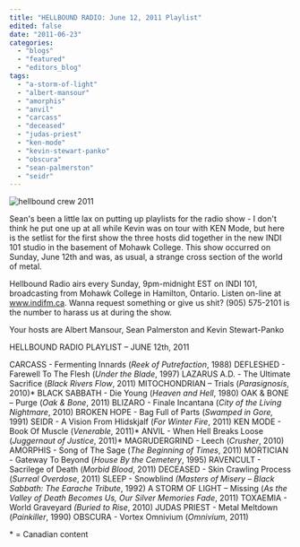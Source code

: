 ```yaml
---
title: "HELLBOUND RADIO: June 12, 2011 Playlist"
edited: false
date: "2011-06-23"
categories:
  - "blogs"
  - "featured"
  - "editors_blog"
tags:
  - "a-storm-of-light"
  - "albert-mansour"
  - "amorphis"
  - "anvil"
  - "carcass"
  - "deceased"
  - "judas-priest"
  - "ken-mode"
  - "kevin-stewart-panko"
  - "obscura"
  - "sean-palmerston"
  - "seidr"
---
```


![](http://www.hellbound.ca/wp-content/uploads/2011/04/hellbound-crew-2011.jpg "hellbound crew 2011")

Sean's been a little lax on putting up playlists for the radio show - I don't think he put one up at all while Kevin was on tour with KEN Mode, but here is the setlist for the first show the three hosts did together in the new INDI 101 studio in the basement of Mohawk College. This show occurred on Sunday, June 12th and was, as usual, a strange cross section of the world of metal.

Hellbound Radio airs every Sunday, 9pm-midnight EST on INDI 101, broadcasting from Mohawk College in Hamilton, Ontario. Listen on-line at www.indifm.ca. Wanna request something or give us shit? (905) 575-2101 is the number to harass us at during the show.

Your hosts are Albert Mansour, Sean Palmerston and Kevin Stewart-Panko

HELLBOUND RADIO PLAYLIST – JUNE 12th, 2011

CARCASS - Fermenting Innards (_Reek of Putrefaction_, 1988) DEFLESHED - Farewell To The Flesh (_Under the Blade_, 1997) LAZARUS A.D. - The Ultimate Sacrifice (_Black Rivers Flow_, 2011) MITOCHONDRIAN – Trials (_Parasignosis_, 2010)\* BLACK SABBATH - Die Young (_Heaven and Hell_, 1980) OAK & BONE – Purge (_Oak & Bone_, 2011) BLIZARO - Finale Incantana (_City of the Living Nightmare_, 2010) BROKEN HOPE - Bag Full of Parts (_Swamped in Gore,_ 1991) SEIDR - A Vision From Hlidskjalf (_For Winter Fire_, 2011) KEN MODE - Book Of Muscle (_Venerable_, 2011)\* ANVIL - When Hell Breaks Loose (_Juggernaut of Justice_, 2011)\* MAGRUDERGRIND - Leech (_Crusher_, 2010) AMORPHIS - Song of The Sage (_The Beginning of Times_, 2011) MORTICIAN - Gateway To Beyond (_House By the Cemetery_, 1995) RAVENCULT - Sacrilege of Death (_Morbid Blood_, 2011) DECEASED - Skin Crawling Process (_Surreal Overdose_, 2011) SLEEP - Snowblind _(Masters of Misery – Black Sabbath: The Earache Tribute_, 1992) A STORM OF LIGHT – Missing (_As the Valley of Death Becomes Us, Our Silver Memories Fade_, 2011) TOXAEMIA - World Graveyard _(Buried to Rise_, 2010) JUDAS PRIEST - Metal Meltdown (_Painkiller_, 1990) OBSCURA - Vortex Omnivium (_Omnivium_, 2011)

\* = Canadian content
